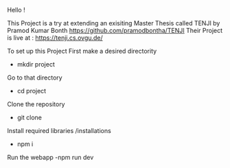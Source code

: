 Hello !

This Project is a try at extending an exisiting Master Thesis called TENJI by Pramod Kumar Bonth https://github.com/pramodbontha/TENJI
Their Project is live at : https://tenji.cs.ovgu.de/

To set up this Project 
First make a desired directority 

- mkdir project

Go to that directory

- cd project

Clone the repository 

- git clone <repo url >

Install required libraries /installations 
- npm i

Run the webapp
-npm run dev 
